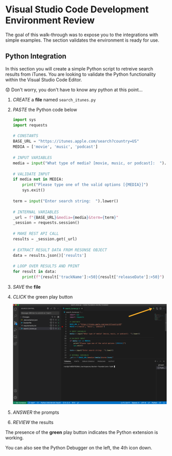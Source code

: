 #  Visual Studio Code Development Environment Review

The goal of this walk-through was to expose you to the integrations with simple examples.  The section validates the environment is ready for use. 

## Python Integration

In this section you will create a simple Python script to retreive search results from iTunes.  You are looking to validate the Python functionality within the Visual Studio Code Editor.

:worried: Don't worry, you don't have to know any python at this point...

1. *CREATE* a **file** named `search_itunes.py`
2. *PASTE* the Python code below

    ```python
    import sys
    import requests
    
    # CONSTANTS
    BASE_URL = "https://itunes.apple.com/search?country=US"
    MEDIA = ['movie', 'music', 'podcast']
    
    # INPUT VARIABLES
    media = input("What type of media? [movie, music, or podcast]:  ").lower()
    
    # VALIDATE INPUT
    if media not in MEDIA:
        print("Please type one of the valid options [{MEDIA}]")
        sys.exit()
    
    term = input("Enter search string:  ").lower()
    
    # INTERNAL VARIABLES
    _url = f"{BASE_URL}&media={media}&term={term}"
    _session = requests.session()
    
    # MAKE REST API CALL
    results = _session.get(_url)
    
    # EXTRACT RESULT DATA FROM RESONSE OBJECT
    data = results.json()['results']
    
    # LOOP OVER RESULTS AND PRINT
    for result in data:
        print(f"{result['trackName']:<50}{result['releaseDate']:>50}")
    
    
    ```

3. *SAVE* the **file**

4. *CLICK* the green play button

   ![Run Python](../images/run-python.png)

5. *ANSWER* the prompts

6. *REVIEW* the results

The presence of the **green** play button indicates the Python extension is working.  

You can also see the Python Debugger on the left, the 4th icon down. 

